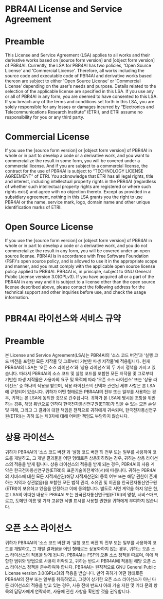 # PBR4AI License and Service Agreement

# Preamble
This License and Service Agreement (LSA) applies to all works and their derivative works based on [source form version] and [object form version] of PBR4AI. Currently, the LSA for PBR4AI has two policies, 'Open Source License' and 'Commercial License'. Therefore, all works including the source code and executable code of PBR4AI and derivative works based thereon are subject to either 'Open Source License' or 'Commercial License' depending on the user's needs and purpose. Details related to the selection of the applicable license are specified in this LSA. If you use any or all of PBR4AI in any form, you are deemed to have consented to this LSA. If you breach any of the terms and conditions set forth in this LSA, you are solely responsible for any losses or damages incurred by “Electronics and Telecommunications Research Institute” (ETRI), and ETRI assume no responsibility for you or any third party.

# Commercial License
If you use the [source form version] or [object form version] of PBR4AI in whole or in part to develop a code or a derivative work, and you want to commercialize the result in some form, you will be covered under a commercial license. And if you are subject to a commercial license, the contract for the use of PBR4AI is subject to “TECHNOLOGY LICENSE AGREEMENT” of ETRI. You acknowledge that ETRI has all legal rights, title and interest, including intellectual property rights in the PBR4AI (regardless of whether such intellectual property rights are registered or where such rights exist) and agree with no objection thereto. Except as provided in a subsidiary agreement, nothing in this LSA grants you the right to use PBR4AI or the name, service mark, logo, domain name and other unique identification marks of ETRI.

# Open Source License
If you use the [source form version] or [object form version] of PBR4AI in whole or in part to develop a code or a derivative work, and you do not commercialize the result in any form, you will be covered under an open source license. PBR4AI is in accordance with Free Software Foundation (FSF)'s open source policy, and is allowed to use it in the appropriate scope and manner, and you must comply with the applicable open source license policy applied to PBR4AI. PBR4AI is, in principle, subject to GNU General Public License version 3.0(GPLv3). If you have acquired all or a part of the PBR4AI in any way and it is subject to a license other than the open source license described above, please contact the following address for the technical support and other inquiries before use, and check the usage information.

# PBR4AI 라이선스와 서비스 규약

# Preamble
본 License and Service Agreement(LSA)는 PBR4AI의 ‘소스 코드 버전’과 ‘실행 코드 버전을 포함한 모든 저작물 및 그로부터 기반한 파생 저작물’에 적용됩니다. 현재 PBR4AI의 LSA는 ‘오픈 소스 라이선스’와 ‘상용 라이선스’의 두 가지 정책을 가지고 있습니다. 따라서 PBR4AI의 소스 코드 및 실행 코드를 포함한 모든 저작물 및 그로부터 기반한 파생 저작물은 사용자의 요구 및 목적에 따라 ‘오픈 소스 라이선스’ 또는 ‘상용 라이선스’ 중 하나의 적용을 받으며, 적용 라이선스의 선택과 관련된 세부 사항은 본 LSA에 규정되어 있습니다. 귀하가 어떤 형태로든 PBR4AI의 전부 또는 일부를 사용하는 경우, 귀하는 본 LSA에 동의한 것으로 간주됩니다. 귀하가 본 LSA에 명시된 조항을 위반하는 경우, 해당 위반으로 인하여 한국전자통신연구원(ETRI)가 입을 수 있는 모든 손실 및 피해, 그리고 그 결과에 대한 책임은 전적으로 귀하에게 귀속되며, 한국전자통신연구원(ETRI)는 귀하 또는 제3자에 대해 어떠한 책임도 부담하지 않습니다.

# 상용 라이선스
귀하가 PBR4AI의 ‘소스 코드 버전’과 ‘실행 코드 버전’의 전부 또는 일부를 사용하여 코드를 개발하고, 그 개발 결과물을 어떤 형태로든 상용화하려는 경우, 귀하는 상용 라이선스의 적용을 받게 됩니다. 상용 라이선스의 적용을 받게 되는 경우, PBR4AI의 사용 계약은 한국전자통신연구원(ETRI)의 표준기술이전계약(서)에 따릅니다. 귀하는 PBR4AI의 서비스에 대한 모든 지적재산권(해당 지적재산권의 등록 여부 또는 해당 권한이 존재하는 지역과 상관없음)을 포함한 모든 법적 권리, 소유권 및 이권을 한국전자통신연구원(ETRI)이 보유하고 있음을 인정하고 이에 동의합니다. 별도로 서면 계약을 하지 않은 한, 본 LSA의 어떠한 내용도 PBR4AI 또는 한국전자통신연구원(ETRI)의 명칭, 서비스마크, 로고, 도메인 이름 및 기타 고유한 식별 표시를 사용할 권한을 귀하에게 부여하지 않습니다.

# 오픈 소스 라이선스
귀하가 PBR4AI의 ‘소스 코드 버전’과 ‘실행 코드 버전’의 전부 또는 일부를 사용하여 코드를 개발하고, 그 개발 결과물을 어떤 형태로든 상용화하지 않는 경우, 귀하는 오픈 소스 라이선스의 적용을 받게 됩니다. PBR4AI는 FSF의 오픈 소스 정책을 따르며, 이에 적합한 범위와 방법으로 사용이 허락되고, 귀하는 반드시 PBR4AI에 적용된 해당 오픈 소스 라이선스 정책을 준수하여야 합니다. PBR4AI는 원칙적으로 GNU General Public License version 3.0(GPLv3)의 적용을 받습니다. 만약 귀하가 어떤 형태로든 PBR4AI의 전부 또는 일부를 취득하였고, 그것이 상기한 오픈 소스 라이선스가 아닌 다른 라이선스의 적용을 받고 있는 경우, 사용 전에 반드시 아래 기술 지원 및 기타 문의 항목의 담당자에게 연락하여, 사용에 관한 사항을 확인할 것을 권유합니다.

